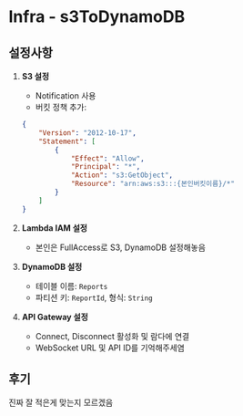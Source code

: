 
# Infra - s3ToDynamoDB
## 설정사항

1. **S3 설정**
    - Notification 사용
    - 버킷 정책 추가:
    
    ```json
    {
        "Version": "2012-10-17",
        "Statement": [
            {
                "Effect": "Allow",
                "Principal": "*",
                "Action": "s3:GetObject",
                "Resource": "arn:aws:s3:::{본인버킷이름}/*"
            }
        ]
    }
    ```

2. **Lambda IAM 설정**
   - 본인은 FullAccess로 S3, DynamoDB 설정해놓음

3. **DynamoDB 설정**
   - 테이블 이름: `Reports`
   - 파티션 키: `ReportId`, 형식: `String`
4. **API Gateway 설정**
   - Connect, Disconnect 활성화 및 람다에 연결
   - WebSocket URL 및 API ID를 기억해주세염
## 후기
진짜 잘 적은게 맞는지 모르겠음
